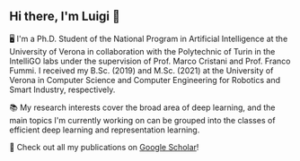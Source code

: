 ## Hi there, I'm Luigi 👋

🖥️ I'm a Ph.D. Student of the National Program in Artificial Intelligence at the University of Verona in collaboration with the Polytechnic of Turin in the IntelliGO labs under the supervision of Prof. Marco Cristani and Prof. Franco Fummi. 
I received my B.Sc. (2019) and M.Sc. (2021) at the University of Verona in Computer Science and Computer Engineering for Robotics and Smart Industry, respectively.

📚 My research interests cover the broad area of deep learning, and the main topics I'm currently working on can be grouped into the classes of efficient deep learning and representation learning.

📄 Check out all my publications on [Google Scholar](https://scholar.google.com/citations?user=sVTnbPYAAAAJ&hl=en)!

